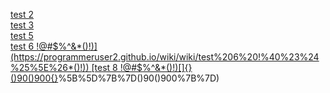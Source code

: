 [test 2](https://programmeruser2.github.io/wiki/wiki/test%202)  
[test 3](https://programmeruser2.github.io/wiki/wiki/test%203)  
[test 5](https://programmeruser2.github.io/wiki/wiki/test%205)  
[test 6 !@#$%^&*()!)](https://programmeruser2.github.io/wiki/wiki/test%206%20!%40%23%24%25%5E%26*()!))  
[test 8 !@#$%^&*()!)[]{}()90()900{}](https://programmeruser2.github.io/wiki/wiki/test%208%20!%40%23%24%25%5E%26*()!)%5B%5D%7B%7D()90()900%7B%7D)  